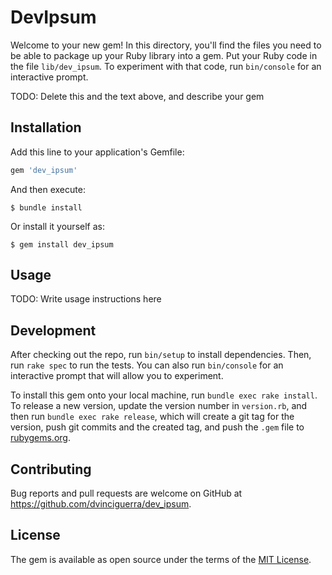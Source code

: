 # DevIpsum

Welcome to your new gem! In this directory, you'll find the files you need to be able to package up your Ruby library into a gem. Put your Ruby code in the file `lib/dev_ipsum`. To experiment with that code, run `bin/console` for an interactive prompt.

TODO: Delete this and the text above, and describe your gem

## Installation

Add this line to your application's Gemfile:

```ruby
gem 'dev_ipsum'
```

And then execute:

    $ bundle install

Or install it yourself as:

    $ gem install dev_ipsum

## Usage

TODO: Write usage instructions here

## Development

After checking out the repo, run `bin/setup` to install dependencies. Then, run `rake spec` to run the tests. You can also run `bin/console` for an interactive prompt that will allow you to experiment.

To install this gem onto your local machine, run `bundle exec rake install`. To release a new version, update the version number in `version.rb`, and then run `bundle exec rake release`, which will create a git tag for the version, push git commits and the created tag, and push the `.gem` file to [rubygems.org](https://rubygems.org).

## Contributing

Bug reports and pull requests are welcome on GitHub at https://github.com/dvinciguerra/dev_ipsum.

## License

The gem is available as open source under the terms of the [MIT License](https://opensource.org/licenses/MIT).
